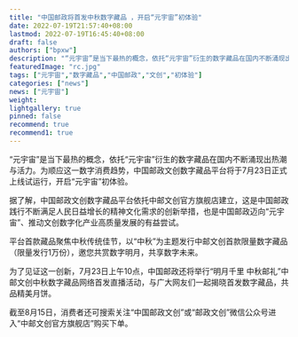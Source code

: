 ```yaml
---
title: "中国邮政将首发中秋数字藏品 ，开启“元宇宙”初体验"
date: 2022-07-19T21:57:40+08:00
lastmod: 2022-07-19T16:45:40+08:00
draft: false
authors: ["bpxw"]
description: "“元宇宙”是当下最热的概念，依托“元宇宙”衍生的数字藏品在国内不断涌现出热潮与活力。为顺应这一数字消费趋势，中国邮政文创数字藏品平台将于7月23日正式上线试运行，开启“元宇宙”初体验。"
featuredImage: "rc.jpg"
tags: ["元宇宙","数字藏品","中国邮政","文创","初体验"]
categories: ["news"]
news: ["元宇宙"]
weight: 
lightgallery: true
pinned: false
recommend: true
recommend1: true
---
```


“元宇宙”是当下最热的概念，依托“元宇宙”衍生的数字藏品在国内不断涌现出热潮与活力。为顺应这一数字消费趋势，中国邮政文创数字藏品平台将于7月23日正式上线试运行，开启“元宇宙”初体验。

据了解，中国邮政文创数字藏品平台依托中邮文创官方旗舰店建立，这是中国邮政践行不断满足人民日益增长的精神文化需求的创新举措，也是中国邮政迈向“元宇宙”、推动文创数字化产业高质量发展的有益尝试。

平台首款藏品聚焦中秋传统佳节，以“中秋”为主题发行中邮文创首款限量数字藏品（限量发行1万份），邀您共赏数字明月，共享数字未来。

为了见证这一创新，7月23日上午10点，中国邮政还将举行“明月千里 中秋邮礼”中邮文创中秋数字藏品网络首发直播活动，与广大网友们一起揭晓首发数字藏品，共品精美月饼。

截至8月15日，消费者还可搜索关注“中国邮政文创”或“邮政文创”微信公众号进入“中邮文创官方旗舰店”购买下单。